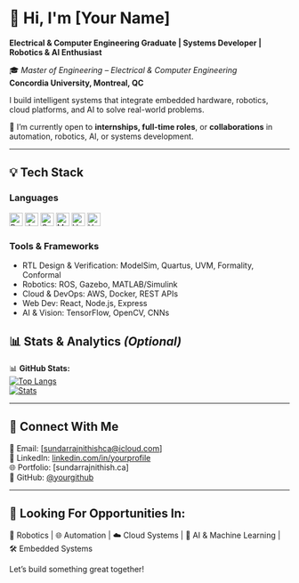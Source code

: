 # 👋 Hi, I'm [Your Name]  
**Electrical & Computer Engineering Graduate | Systems Developer | Robotics & AI Enthusiast**

🎓 *Master of Engineering – Electrical & Computer Engineering*  
**Concordia University, Montreal, QC**  

I build intelligent systems that integrate embedded hardware, robotics, cloud platforms, and AI to solve real-world problems.

🔧 I’m currently open to **internships, full-time roles**, or **collaborations** in automation, robotics, AI, or systems development.

---

## 💡 Tech Stack

### **Languages**
<img src="https://img.icons8.com/color/48/000000/python.png " alt="Python" width="24" height="24" />
<img src="https://img.icons8.com/color/48/000000/javascript.png " alt="JavaScript" width="24" height="24" />
<img src="https://img.icons8.com/color/48/000000/c-plus-plus.png " alt="C++" width="24" height="24" />
<img src="https://upload.wikimedia.org/wikipedia/commons/2/21/Matlab_Logo.png " alt="MATLAB" width="24" height="24" />
<img src="https://cdn6.aptoide.com/imgs/6/3/1/631fbab7ee9a98187750a0e908f4e01f_icon.png " alt="VHDL" width="24" height="24" />
<img src="https://static-00.iconduck.com/assets.00/file-type-verilog-icon-1024x1024-1hv3ysgx.png " alt="Verilog" width="24" height="24" />

### **Tools & Frameworks**
- RTL Design & Verification: ModelSim, Quartus, UVM, Formality, Conformal
- Robotics: ROS, Gazebo, MATLAB/Simulink
- Cloud & DevOps: AWS, Docker, REST APIs
- Web Dev: React, Node.js, Express
- AI & Vision: TensorFlow, OpenCV, CNNs

## 📊 Stats & Analytics *(Optional)*

📊 **GitHub Stats:**  
[![Top Langs](https://github-readme-stats.vercel.app/api/top-langs/?username=your-github-username )](https://github.com/sundarrajnithish )  
[![Stats](https://github-readme-stats.vercel.app/api/?username=your-github-username&show_icons=true )](https://github.com/sundarrajnithish )

---

## 🤝 Connect With Me

📩 Email: [sundarrajnithishca@icloud.com]  
🔗 LinkedIn: [linkedin.com/in/yourprofile](https://linkedin.com/in/sundarrajnithish )  
🌐 Portfolio: [sundarrajnithish.ca]  
🐙 GitHub: [@yourgithub](https://github.com/sundarrajnithish )

---

## 🎯 Looking For Opportunities In:
🤖 Robotics | 🌐 Automation | ☁️ Cloud Systems | 🧠 AI & Machine Learning | 🛠️ Embedded Systems

Let’s build something great together!
